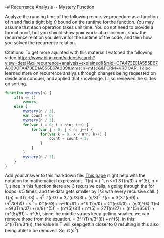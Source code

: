 -# Recurrence Analysis -- Mystery Function

Analyze the running time of the following recursive procedure as a function of
$n$ and find a tight big $O$ bound on the runtime for the function. You may
assume that each operation takes unit time. You do not need to provide a formal
proof, but you should show your work: at a minimum, show the recurrence relation
you derive for the runtime of the code, and then how you solved the recurrence
relation.

Citations: To get more aquinted with this material I watched the following video https://www.bing.com/videos/search?view=detail&q=recurrence+analysis+explained&&mid=CFA473EE1A555E67A339CFA473EE1A555E67A339&mmscn=mtsc&&FORM=VRDGAR . I also learned more on recurrence analysis through changes being requested on divide and conquer, and applied that knowledge. I also reviewed the slides on sorting.

```javascript
function mystery(n) {
    if(n <= 1)
        return;
    else {
        mystery(n / 3);
        var count = 0;
        mystery(n / 3);
        for(var i = 0; i < n*n; i++) {
            for(var j = 0; j < n; j++) {
                for(var k = 0; k < n*n; k++) {
                    count = count + 1;
                }
            }
        }
        mystery(n / 3);
    }
}
```

Add your answer to this markdown file. [This
page](https://docs.github.com/en/get-started/writing-on-github/working-with-advanced-formatting/writing-mathematical-expressions)
might help with the notation for mathematical expressions.
T(n) = {
1, n <=1
3T(n/3) + n^(5), n > 1, since in this function there are 3 recursive calls, n going through the for loops is 5 times, and the data gets smaller by 1/3 with every recursive call.
}
$T(n)   = 3T(n/3) + n^5$
$T(n/3) = 3T(n/3/3) + (n/3)^5$
$T(n)   = 3(3T(n/9) + (n^5 / 243)) + n^5$
       = 9T(n/9) + n^(5)/81 + n^5
T(n/9) = 3T(n/3/9) + (n/9)^(5)
T(n)   = 9(3T(n/27) +(n/9) ^(5)) + (n^(5)/81) + n^(5)
       = 27T(n/27) + (n^(5)/6561) + (n^(5)/81) + n^(5), since the middle values keep getting smaller, we can remove those from the equation.
       = 3^(i)T(n/3^(i)) + n^(5), in this: 3^(i)T(n/3^(i)), the value in T will keep gettin closer to 0 resulting in this also being able to be removed.
So, $O(n^5$)
